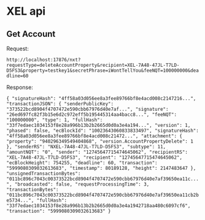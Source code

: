 <!-- TITLE: Api -->
<!-- SUBTITLE: A quick summary of Api -->

# XEL api





Get Account
-----
Request:

``
http://localhost:17876/nxt?requestType=deleteAccountProperty&recipient=XEL-7A48-47JL-T7LD-D5FS3&property=testkey1&secretPhrase=iWontTellYou&feeNQT=100000000&deadline=60
``

Response:

``
{
  "signatureHash": "4ff58a03d056ee8a3fee89766bf8e4acd008c2147216...",
  "transactionJSON": {
    "senderPublicKey": "373522bcd8904f4707472e590cbb67976d40e7af...",
    "signature": "26ed697fc82f3b15e6d2c972eff5b195445314aa4bacc8...",
    "feeNQT": "100000000",
    "type": 1,
    "fullHash": "33f7edaec1034153f8e28a996b13b2b2665d0d0a3e4a194...",
    "version": 1,
    "phased": false,
    "ecBlockId": "10023643060833833497",
    "signatureHash": "4ff58a03d056ee8a3fee89766bf8e4acd008c21472...",
    "attachment": {
        "property": "940296349549404868",
        "version.AccountPropertyDelete": 1
    },
    "senderRS": "NXEL-7A48-47JL-T7LD-D5FS3",
    "subtype": 11,
    "amountNQT": "0",
    "sender": "12745647715474645062",
    "recipientRS": "XEL-7A48-47JL-T7LD-D5FS3",
    "recipient": "12745647715474645062",
    "ecBlockHeight": 754255,
    "deadline": 60,
    "transaction": "5999080309032613683",
    "timestamp": 80189128,
    "height": 2147483647
  },
  "unsignedTransactionBytes": "011bc896c7043c00373522bcd8904f4707472e590cbb67976d40e7af39650ea11c...",
  "broadcasted": false,
  "requestProcessingTime": 3,
  "transactionBytes": "011bc896c7043c00373522bcd8904f4707472e590cbb67976d40e7af39650ea11cb2be5734...",
  "fullHash": "33f7edaec1034153f8e28a996b13b2b2665d0d0a3e4a1942718aa480c6097cf6",
  "transaction": "5999080309032613683"
}
``
